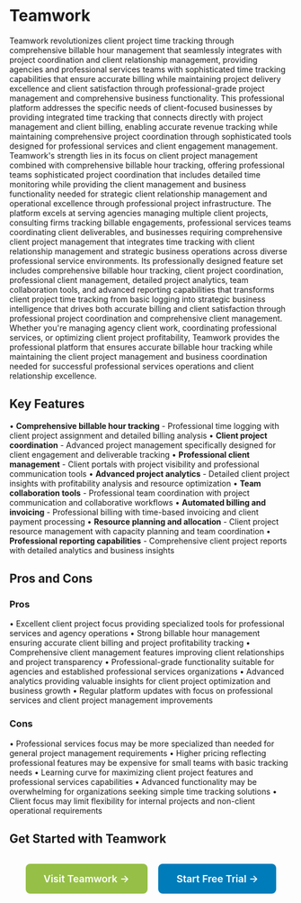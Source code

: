 # Teamwork

Teamwork revolutionizes client project time tracking through comprehensive billable hour management that seamlessly integrates with project coordination and client relationship management, providing agencies and professional services teams with sophisticated time tracking capabilities that ensure accurate billing while maintaining project delivery excellence and client satisfaction through professional-grade project management and comprehensive business functionality. This professional platform addresses the specific needs of client-focused businesses by providing integrated time tracking that connects directly with project management and client billing, enabling accurate revenue tracking while maintaining comprehensive project coordination through sophisticated tools designed for professional services and client engagement management. Teamwork's strength lies in its focus on client project management combined with comprehensive billable hour tracking, offering professional teams sophisticated project coordination that includes detailed time monitoring while providing the client management and business functionality needed for strategic client relationship management and operational excellence through professional project infrastructure. The platform excels at serving agencies managing multiple client projects, consulting firms tracking billable engagements, professional services teams coordinating client deliverables, and businesses requiring comprehensive client project management that integrates time tracking with client relationship management and strategic business operations across diverse professional service environments. Its professionally designed feature set includes comprehensive billable hour tracking, client project coordination, professional client management, detailed project analytics, team collaboration tools, and advanced reporting capabilities that transforms client project time tracking from basic logging into strategic business intelligence that drives both accurate billing and client satisfaction through professional project coordination and comprehensive client management. Whether you're managing agency client work, coordinating professional services, or optimizing client project profitability, Teamwork provides the professional platform that ensures accurate billable hour tracking while maintaining the client project management and business coordination needed for successful professional services operations and client relationship excellence.

## Key Features

• **Comprehensive billable hour tracking** - Professional time logging with client project assignment and detailed billing analysis
• **Client project coordination** - Advanced project management specifically designed for client engagement and deliverable tracking
• **Professional client management** - Client portals with project visibility and professional communication tools
• **Advanced project analytics** - Detailed client project insights with profitability analysis and resource optimization
• **Team collaboration tools** - Professional team coordination with project communication and collaborative workflows
• **Automated billing and invoicing** - Professional billing with time-based invoicing and client payment processing
• **Resource planning and allocation** - Client project resource management with capacity planning and team coordination
• **Professional reporting capabilities** - Comprehensive client project reports with detailed analytics and business insights

## Pros and Cons

### Pros
• Excellent client project focus providing specialized tools for professional services and agency operations
• Strong billable hour management ensuring accurate client billing and project profitability tracking
• Comprehensive client management features improving client relationships and project transparency
• Professional-grade functionality suitable for agencies and established professional services organizations
• Advanced analytics providing valuable insights for client project optimization and business growth
• Regular platform updates with focus on professional services and client project management improvements

### Cons
• Professional services focus may be more specialized than needed for general project management requirements
• Higher pricing reflecting professional features may be expensive for small teams with basic tracking needs
• Learning curve for maximizing client project features and professional services capabilities
• Advanced functionality may be overwhelming for organizations seeking simple time tracking solutions
• Client focus may limit flexibility for internal projects and non-client operational requirements

## Get Started with Teamwork

<div style="text-align: center; margin: 2rem 0;">
  <a href="https://teamwork.com" target="_blank" rel="noopener noreferrer" style="display: inline-block; background: #96BF47; color: white; padding: 1rem 2rem; text-decoration: none; border-radius: 8px; font-weight: 600; font-size: 1.1rem; margin-right: 1rem;">Visit Teamwork →</a>
  <a href="https://teamwork.com/signup" target="_blank" rel="noopener noreferrer" style="display: inline-block; background: #007cba; color: white; padding: 1rem 2rem; text-decoration: none; border-radius: 8px; font-weight: 600; font-size: 1.1rem;">Start Free Trial →</a>
</div>